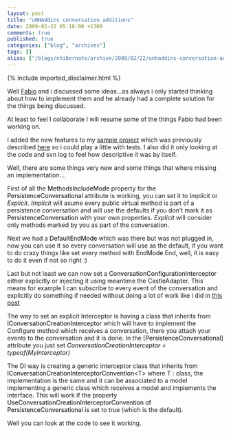 ```yaml
---
layout: post
title: "uNHAddins conversation additions"
date: 2009-02-22 05:18:00 +1300
comments: true
published: true
categories: ["blog", "archives"]
tags: []
alias: ["/blogs/nhibernate/archive/2009/02/22/unhaddins-conversation-additions.aspx"]
---
```

<!-- more -->
{% include imported_disclaimer.html %}
<p>Well <a href="http://www.fabiomaulo.blogspot.com/" target="_blank">Fabio</a> and i discussed some ideas&hellip;as always i only started thinking about how to implement them and he already had a complete solution for the things being discussed.</p>
<p>At least to feel I collaborate I will resume some of the things Fabio had been working on. </p>
<p>I added the new features to my <a href="http://unhaddins.googlecode.com/svn/trunk/Examples/uNHAddins.Examples.SessionManagement/" target="_blank">sample project</a> which was previously described <a href="http://gustavoringel.blogspot.com/2009/02/unhaddins-persistence-conversation-part_08.html" target="_blank">here</a> so i could play a little with tests. I also did it only looking at the code and svn log to feel how descriptive it was by itself.</p>
<p>Well, there are some things very new and some things that where missing an implementation...</p>
<p>First of all the <span style="color: #000000;">MethodsIncludeMode</span> property for the <span style="color: #000000;">PersistenceConversational</span> attribute is working, you can set it to <span style="font-style: italic">Implicit </span>or <span style="font-style: italic">Explicit</span>. <span style="font-style: italic">Implicit </span>will asume every public virtual method is part of a persistence conversation and will use the defaults if you don&rsquo;t mark it as <span style="color: #000000;">PersistenceConversation </span>with your own properties. <span style="font-style: italic">Explicit </span>will consider only methods marked by you as part of the conversation.</p>
<p>Next we had a <span style="color: #000000;">DefaultEndMode </span>which was there but was not plugged in, now you can use it so every conversation will use as the default, if you want to do crazy things like set every method with <span style="color: #000000;">EndMode</span>.End, well, it is easy to do it even if not so right :)</p>
<p>Last but not least we can now set a <span style="color: #000000;">ConversationConfigurationInterceptor </span>either explicitly or injecting it using meantime the CastleAdapter. This means for example I can subscribe to every event of the conversation and explicitly do something if needed without doing a lot of work like i did in <a href="http://gustavoringel.blogspot.com/2009/02/changing-default-conversation-factory.html">this post</a></p>
<p>The way to set an explicit Interceptor is having a class that inherits from <span style="color: #000000;">IConversationCreationInterceptor </span>which will have to implement the Configure method which receives a conversation, there you attach your events to the conversation and it is done. In the [<span style="color: #000000;">PersistenceConversational</span>] attribute you just set <span style="font-style: italic; color: #000000;">ConversationCreationInterceptor </span><span style="font-style: italic">= typeof(MyInterceptor)</span></p>
<p>The DI way is creating a generic interceptor class that inherits from <span style="color: #000000;">IConversationCreationInterceptorConvention</span>&lt;T&gt; where T : class, the implementation is the same and it can be associated to a model implementing a generic class which receives a model and implements the interface. This will work if the property <span style="color: #000000;">UseConversationCreationInterceptorConvention of PersistenceConversational is </span>set to true (which is the default).</p>
<p>Well you can look at the code to see it working.</p>
